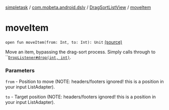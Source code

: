 [simpletask](../../index.md) / [com.mobeta.android.dslv](../index.md) / [DragSortListView](index.md) / [moveItem](.)

# moveItem

`open fun moveItem(from: Int, to: Int): Unit` [(source)](https://github.com/mpcjanssen/simpletask-android/blob/master/src/main/java/com/mobeta/android/dslv/DragSortListView.java#L1449)

Move an item, bypassing the drag-sort process. Simply calls through to ``[`DropListener#drop(int, int)`](#).

### Parameters

`from` - Position to move (NOTE: headers/footers ignored! this is a position in your input ListAdapter).

`to` - Target position (NOTE: headers/footers ignored! this is a position in your input ListAdapter).